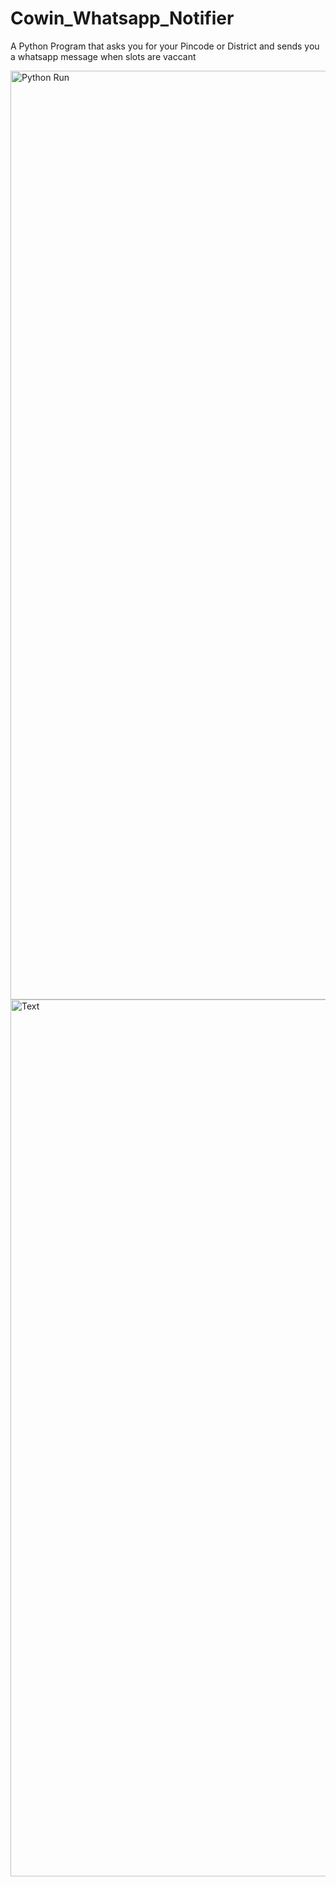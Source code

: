 # Cowin_Whatsapp_Notifier

A Python Program that asks you for your Pincode or District and sends you a whatsapp message when slots are vaccant

<img width="1486" alt="Python Run" src="https://user-images.githubusercontent.com/57455428/119715992-42c27c00-be82-11eb-90af-a601b6d048fd.png">

<img width="1403" alt="Text" src="https://user-images.githubusercontent.com/57455428/119716445-c5e3d200-be82-11eb-90af-fcea06ffa9dc.png">


